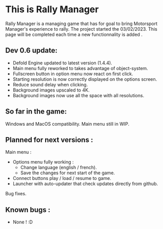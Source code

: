 # This is Rally Manager

Rally Manager is a managing game that has for goal to bring Motorsport Manager's experience to rally.
The project started the 03/02/2023.
This page will be completed each time a new functionnality is added .

## Dev 0.6 update:
- Defold Engine updated to latest version (1.4.4).
- Main menu fully reworked to takes advantage of object-system.
- Fullscreen button in option menu now react on first click.
- Starting resolution is now correctly displayed on the options screen.
- Reduce sound delay when clicking.
- Background images upscaled to 4K.
- Background images now use all the space with all resolutions.

## So far in the game:
Windows and MacOS compatibility.
Main menu still in WIP.

## Planned for next versions : 
Main menu :
- Options menu fully working :
	- Change language (english / french).
	- Save the changes for next start of the game.
- Connect buttons play / load / resume to game.
- Launcher with auto-updater that check updates directly from github.

Bug fixes.
		
## Known bugs :
- None ! :D

